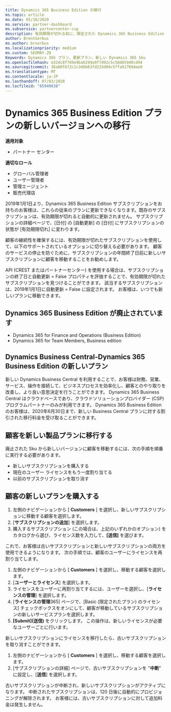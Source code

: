 ```yaml
---
title: Dynamics 365 Business Edition の移行
ms.topic: article
ms.date: 05/18/2020
ms.service: partner-dashboard
ms.subservice: partnercenter-csp
description: 有効期限が切れる前に、限定された Dynamics 365 Business Edition のプランを新しいバージョンに移行する方法について説明します。
author: BrentSerbus
ms.author: brserbus
ms.localizationpriority: medium
ms.custom: SEOMAY.20
Keywords: Dynamics 365 プラン、更新プラン、新しい Dynamics 365 Sku
ms.openlocfilehash: e32dc8f769e9ba6299a9f7d92c5c58d85940cd94
ms.sourcegitcommit: 36a60f672c1c3d6b63fd225d04c5ffa917694ae0
ms.translationtype: MT
ms.contentlocale: ja-JP
ms.lasthandoff: 07/03/2020
ms.locfileid: "85949638"
---
```

# <a name="migrate-dynamics-365-business-edition-offers-to-newer-versions"></a>Dynamics 365 Business Edition プランの新しいバージョンへの移行

**適用対象**

- パートナー センター

**適切なロール**
- グローバル管理者
- ユーザー管理者
- 管理エージェント
- 販売代理店

2019年1月1日より、Dynamics 365 Business Edition サブスクリプションをお持ちのお客様は、これらの従来のプランに更新できなくなります。既存のサブスクリプションは、有効期限が切れると自動的に更新されません。 サブスクリプションの詳細ページで、[日付] の [自動更新] の [日付] にサブスクリプションの状態が [有効期限切れ] に変わります。

顧客の継続性を確保するには、有効期限が切れたサブスクリプションを使用して、以下のサポートされているオプションに切り替える必要があります。 顧客のサービスの停止を防ぐために、サブスクリプションの年間終了日前に新しいサブスクリプションに顧客を移動することをお勧めします。

API (CREST またはパートナーセンター) を使用する場合は、サブスクリプションの終了日と自動更新 = False プロパティを評価することで、有効期限が切れたサブスクリプションを見つけることができます。 該当するサブスクリプションは、2019年1月1日に自動更新 = False に設定されます。 お客様は、いつでも新しいプランに移動できます。 

## <a name="the-dynamics-365-business-editions-being-retired"></a>Dynamics 365 Business Edition が廃止されています

- Dynamics 365 for Finance and Operations (Business Edition)
- Dynamics 365 for Team Members, Business edition

## <a name="dynamics-business-central---the-dynamics-365-business-edition-new-offers"></a>Dynamics Business Central-Dynamics 365 Business Edition の新しいプラン

新しい Dynamics Business Central を利用することで、お客様は財務、営業、サービス、操作を接続して、ビジネスプロセスを効率化し、顧客とのやり取りを改善し、より良い意思決定を行うことができます。 Dynamics 365 Business Central はクラウドベースであり、クラウドソリューションプロバイダー (CSP) プログラムパートナーのみが利用できます。
Dynamics 365 Business Edition のお客様は、2020年6月30日まで、新しい Business Central プランに対する割引された移行料金を受け取ることができます。

## <a name="transition-customers-to-new-product-plans"></a>顧客を新しい製品プランに移行する

 廃止された Sku から新しいバージョンに顧客を移動するには、次の手順を順番に実行する必要があります。

- 新しいサブスクリプションを購入する
- 現在のユーザー ライセンスをもう一度割り当てる
- 以前のサブスクリプションを取り消す

## <a name="purchase-the-new-plan-for-your-customer"></a>顧客の新しいプランを購入する

1. 左側のナビゲーションから [ **Customers** ] を選択し、新しいサブスクリプションに移動する顧客を選択します。
2. [**サブスクリプションの追加**] を選択します。
3. 購入するサブスクリプション (この場合は、上記のいずれかのオプション) をカタログから選び、ライセンス数を入力して、**[送信]** を選びます。 

これで、お客様は古いサブスクリプションと新しいサブスクリプションの両方を使用できるようになります。 次の手順では、顧客のユーザーにライセンスを再割り当てします。

1. 左側のナビゲーションから [ **Customers** ] を選択し、移動する顧客を選択します。
2. [**ユーザーとライセンス**] を選択します。
3. ライセンスをユーザーに再割り当てするには、ユーザーを選択し、[**ライセンスの管理**] を選択します。 
4. [**ライセンスの管理**365] ページで、[Basic (限定されたプラン) のライセンス] チェックボックスをオンにして、顧客が移動しているサブスクリプションの新しいサービスプランを選択します。 
5. **[Submit]\(送信\)** をクリックします。 この操作は、新しいライセンスが必要なユーザーごとに行います。 

新しいサブスクリプションにライセンスを移行したら、古いサブスクリプションを取り消すことができます。 

1. 左側のナビゲーションから [ **Customers** ] を選択し、移動する顧客を選択します。
2. [サブスクリプションの詳細] ページで、古いサブスクリプションを "**中断**" に設定し、[**送信**] を選択します。

古いサブスクリプションが中断され、新しいサブスクリプションがアクティブになります。 中断されたサブスクリプションは、120 日後に自動的にプロビジョニングが解除されます。 お客様には、古いサブスクリプションに対して追加料金は発生しません。
